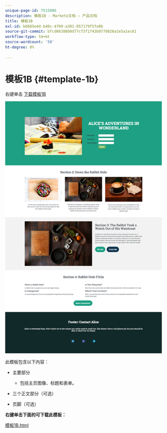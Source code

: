 ```yaml
---
unique-page-id: 7515886
description: 模板1B - Marketo文档 — 产品文档
title: 模板1B
exl-id: b6085e44-b40c-4f09-a301-057179f5fe0b
source-git-commit: bfcd66388b0d77cf3f1743b0778026a1e5a1ec61
workflow-type: tm+mt
source-wordcount: '58'
ht-degree: 0%

---
```


# 模板1B {#template-1b}

右键单击 [下载模板1B](https://experienceleague.adobe.com/landing/marketo/lp-templates/template-1b.html)

![](assets/image2015-5-28-13-3a6-3a5.png)

此模板包含以下内容：

* 主要部分

   * 包括主页图像、标题和表单。

* 三个正文部分（可选）
* 页脚（可选）

**右键单击下面的可下载此模板：**

[模板1B.html](https://experienceleague.adobe.com/landing/marketo/lp-templates/template-1b.html)
